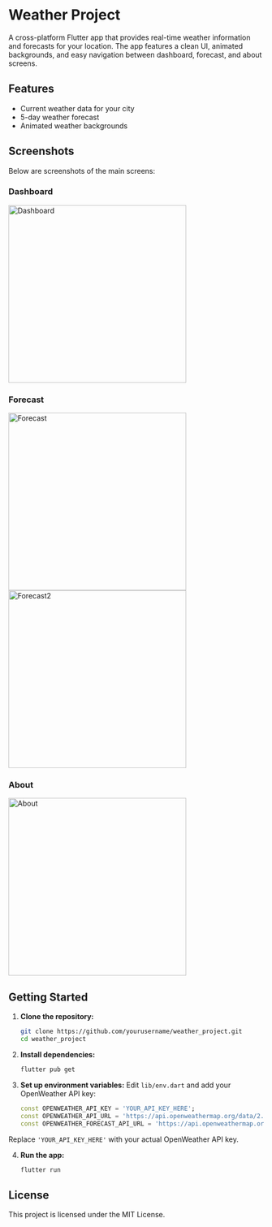 
# Weather Project

A cross-platform Flutter app that provides real-time weather information and forecasts for your location. The app features a clean UI, animated backgrounds, and easy navigation between dashboard, forecast, and about screens.

## Features

- Current weather data for your city
- 5-day weather forecast
- Animated weather backgrounds

## Screenshots

Below are screenshots of the main screens:

### Dashboard
<img src="screenshots/Dashboard.png" alt="Dashboard" width="350"/>

### Forecast
<img src="screenshots/Forecast.png" alt="Forecast" width="350"/>
<img src="screenshots/Forecast2.png" alt="Forecast2" width="350"/>

### About
<img src="screenshots/About.png" alt="About" width="350"/>

## Getting Started

1. **Clone the repository:**
	```sh
	git clone https://github.com/yourusername/weather_project.git
	cd weather_project
	```

2. **Install dependencies:**
	```sh
	flutter pub get
	```

3. **Set up environment variables:**
	Edit `lib/env.dart` and add your OpenWeather API key:
	```dart
	const OPENWEATHER_API_KEY = 'YOUR_API_KEY_HERE';
	const OPENWEATHER_API_URL = 'https://api.openweathermap.org/data/2.5/weather?';
	const OPENWEATHER_FORECAST_API_URL = 'https://api.openweathermap.org/data/2.5/forecast?';
	```
 Replace `'YOUR_API_KEY_HERE'` with your actual OpenWeather API key.

4. **Run the app:**
	```sh
	flutter run
	```

## License

This project is licensed under the MIT License.
